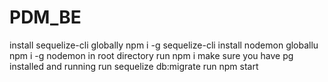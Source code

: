 # PDM_BE

install sequelize-cli globally
npm i -g sequelize-cli
install nodemon globallu
npm i -g nodemon
in root directory run
npm i
make sure you have pg installed and running
run
sequelize db:migrate
run
npm start
